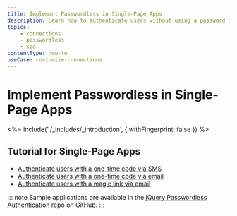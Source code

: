 ```yaml
---
title: Implement Passwordless in Single-Page Apps
description: Learn how to authenticate users without using a password in a Single-Page Application (SPA).
topics:
    - connections
    - passwordless
    - spa
contentType: how-to
useCase: customize-connections
---
```

# Implement Passwordless in Single-Page Apps

<!-- markdownlint-disable -->

<%= include('./_includes/_introduction', { withFingerprint: false }) %>

## Tutorial for Single-Page Apps

 - [Authenticate users with a one-time code via SMS](/connections/passwordless/spa-sms)
 - [Authenticate users with a one-time code via email](/connections/passwordless/spa-email-code)
 - [Authenticate users with a magic link via email](/connections/passwordless/spa-email-link)

::: note
Sample applications are available in the [jQuery Passwordless Authentication repo](https://github.com/auth0/auth0-jquery-passwordless-sample) on GitHub.
:::
